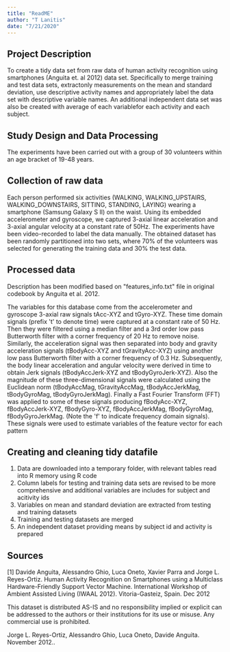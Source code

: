 ```yaml
---
title: "ReadME"
author: "T Lanitis"
date: "7/21/2020"
---
```



## Project Description
To create a tidy data set from raw data of human activity recognition using 
smartphones (Anguita et. al 2012) data set. Specifically to merge training and 
test data sets, extractonly measurements on the mean and standard deviation, 
use descriptive activity names and appropriately label the data set with 
descriptive variable names. An additional independent data set was also be 
created with average of each variablefor each activity and each subject.

## Study Design and Data Processing
The experiments have been carried out with a group of 30 volunteers within 
an age bracket of 19-48 years. 

## Collection of raw data
Each person performed six activities (WALKING, WALKING_UPSTAIRS, 
WALKING_DOWNSTAIRS, SITTING, STANDING, LAYING) wearing a smartphone 
(Samsung Galaxy S II) on the waist. Using its embedded accelerometer and 
gyroscope, we captured 3-axial linear acceleration and 3-axial angular velocity 
at a constant rate of 50Hz. The experiments have been video-recorded to label 
the data manually. The obtained dataset has been randomly partitioned into 
two sets, where 70% of the volunteers was selected for generating the training 
data and 30% the test data. 

## Processed data
Description has been modified based on "features_info.txt" file in original
codebook by Anguita et al. 2012. 

The variables for this database come from the accelerometer and gyroscope 
3-axial raw signals tAcc-XYZ and tGyro-XYZ. These time domain signals (prefix 
't' to denote time) were captured at a constant rate of 50 Hz. Then they were 
filtered using a median filter and a 3rd order low pass Butterworth filter with 
a corner frequency of 20 Hz to remove noise.  Similarly, the acceleration signal 
was then separated into body and gravity acceleration signals (tBodyAcc-XYZ and 
tGravityAcc-XYZ) using another low pass Butterworth filter with a corner 
frequency of 0.3 Hz. Subsequently, the body linear acceleration and angular 
velocity were derived in time to obtain Jerk signals (tBodyAccJerk-XYZ and 
tBodyGyroJerk-XYZ). Also the magnitude of these three-dimensional signals were 
calculated using the Euclidean norm (tBodyAccMag, tGravityAccMag, 
tBodyAccJerkMag, tBodyGyroMag, tBodyGyroJerkMag). Finally a Fast Fourier 
Transform (FFT) was applied to some of these signals producing fBodyAcc-XYZ, 
fBodyAccJerk-XYZ, fBodyGyro-XYZ, fBodyAccJerkMag, fBodyGyroMag, fBodyGyroJerkMag. 
(Note the 'f' to indicate frequency domain signals). These signals were used to
estimate variables of the feature vector for each pattern 

## Creating and cleaning tidy datafile
1. Data are downloaded into a temporary folder, with relevant tables read into
R memory using R code
2. Column labels for testing and training data sets are revised to be more 
comprehensive and additional variables are includes for subject and acitivity ids
3. Variables on mean and standard deviation are extracted from testing and training
datasets
4. Training and testing datasets are merged
5. An independent dataset providing means by subject id and activity is prepared


## Sources

[1] Davide Anguita, Alessandro Ghio, Luca Oneto, Xavier Parra and Jorge L. Reyes-Ortiz. Human Activity Recognition on Smartphones using a Multiclass Hardware-Friendly Support Vector Machine. International Workshop of Ambient Assisted Living (IWAAL 2012). Vitoria-Gasteiz, Spain. Dec 2012

This dataset is distributed AS-IS and no responsibility implied or explicit can be addressed to the authors or their institutions for its use or misuse. Any commercial use is prohibited.

Jorge L. Reyes-Ortiz, Alessandro Ghio, Luca Oneto, Davide Anguita. November 2012..


